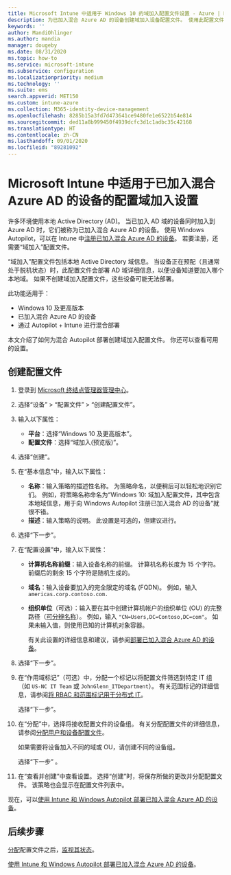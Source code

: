 ```yaml
---
title: Microsoft Intune 中适用于 Windows 10 的域加入配置文件设置 - Azure | Microsoft Docs
description: 为已加入混合 Azure AD 的设备创建域加入设备配置文件。 使用此配置文件将本地 Active Directory 域信息部署到使用 Windows Autopilot 和 Microsoft Intune 预配的设备。
keywords: ''
author: MandiOhlinger
ms.author: mandia
manager: dougeby
ms.date: 08/31/2020
ms.topic: how-to
ms.service: microsoft-intune
ms.subservice: configuration
ms.localizationpriority: medium
ms.technology: ''
ms.suite: ems
search.appverid: MET150
ms.custom: intune-azure
ms.collection: M365-identity-device-management
ms.openlocfilehash: 8285b15a3fd7d473641ce9480fe1e6522b54e814
ms.sourcegitcommit: ded11a8b999450f4939dcfc3d1c1adbc35c42168
ms.translationtype: HT
ms.contentlocale: zh-CN
ms.lasthandoff: 09/01/2020
ms.locfileid: "89281092"
---
```

# <a name="configuration-domain-join-settings-for-hybrid-azure-ad-joined-devices-in-microsoft-intune"></a>Microsoft Intune 中适用于已加入混合 Azure AD 的设备的配置域加入设置

许多环境使用本地 Active Directory (AD)。 当已加入 AD 域的设备同时加入到 Azure AD 时，它们被称为已加入混合 Azure AD 的设备。 使用 Windows Autopilot，可以在 Intune 中[注册已加入混合 Azure AD 的设备](../../autopilot/windows-autopilot-hybrid.md)。 若要注册，还需要“域加入”配置文件。

“域加入”配置文件包括本地 Active Directory 域信息。 当设备正在预配（且通常处于脱机状态）时，此配置文件会部署 AD 域详细信息，以便设备知道要加入哪个本地域。 如果不创建域加入配置文件，这些设备可能无法部署。

此功能适用于：

- Windows 10 及更高版本
- 已加入混合 Azure AD 的设备
- 通过 Autopilot + Intune 进行混合部署

本文介绍了如何为混合 Autopilot 部署创建域加入配置文件。 你还可以查看可用的设置。

## <a name="create-the-profile"></a>创建配置文件

1. 登录到 [Microsoft 终结点管理器管理中心](https://go.microsoft.com/fwlink/?linkid=2109431)。
2. 选择“设备” > “配置文件” > “创建配置文件”。
3. 输入以下属性：

    - **平台**：选择“Windows 10 及更高版本”。
    - **配置文件**：选择“域加入(预览版)”。

4. 选择“创建”。
5. 在“基本信息”中，输入以下属性：

    - **名称**：输入策略的描述性名称。 为策略命名，以便稍后可以轻松地识别它们。 例如，将策略名称命名为“Windows 10: 域加入配置文件，其中包含本地域信息，用于向 Windows Autopilot 注册已加入混合 AD 的设备”就很不错。
    - **描述**：输入策略的说明。 此设置是可选的，但建议进行。

6. 选择“下一步”。
7. 在“配置设置”中，输入以下属性：

    - **计算机名称前缀**：输入设备名称的前缀。 计算机名称长度为 15 个字符。 前缀后的剩余 15 个字符是随机生成的。
    - **域名**：输入设备要加入的完全限定的域名 (FQDN)。 例如，输入 `americas.corp.contoso.com.`
    - **组织单位**（可选）：输入要在其中创建计算机帐户的组织单位 (OU) 的完整路径（[可分辨名称](/windows/win32/ad/object-names-and-identities#distinguished-name)）。 例如，输入 `"CN=Users,DC=Contoso,DC=com"`。 如果未输入值，则使用已知的计算机对象容器。

      有关此设置的详细信息和建议，请参阅[部署已加入混合 Azure AD 的设备](../../autopilot/windows-autopilot-hybrid.md)。

8. 选择“下一步”。

9. 在“作用域标记”（可选）中，分配一个标记以将配置文件筛选到特定 IT 组（如 `US-NC IT Team` 或 `JohnGlenn_ITDepartment`）。 有关范围标记的详细信息，请参阅[将 RBAC 和范围标记用于分布式 IT](../fundamentals/scope-tags.md)。

    选择“下一步”。

10. 在“分配”中，选择将接收配置文件的设备组。 有关分配配置文件的详细信息，请参阅[分配用户和设备配置文件](device-profile-assign.md)。

    如果需要将设备加入不同的域或 OU，请创建不同的设备组。

    选择“下一步”  。

11. 在“查看并创建”中查看设置。 选择“创建”时，将保存所做的更改并分配配置文件。 该策略也会显示在配置文件列表中。

现在，可以[使用 Intune 和 Windows Autopilot 部署已加入混合 Azure AD 的设备](../../autopilot/windows-autopilot-hybrid.md)。

## <a name="next-steps"></a>后续步骤

[分配](device-profile-assign.md)配置文件之后，[监视其状态](device-profile-monitor.md)。

[使用 Intune 和 Windows Autopilot 部署已加入混合 Azure AD 的设备](../../autopilot/windows-autopilot-hybrid.md)。
